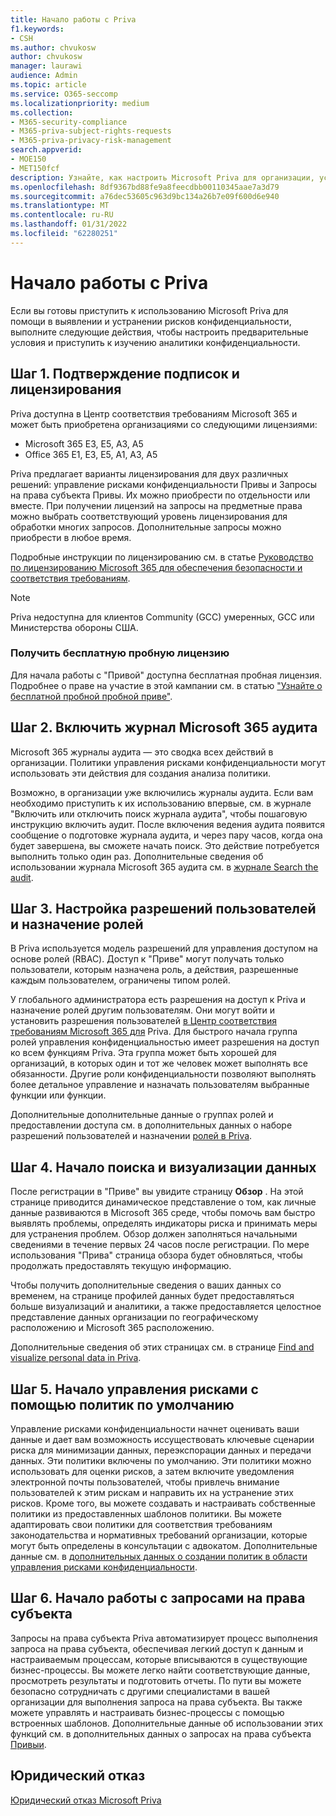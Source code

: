 ```yaml
---
title: Начало работы с Priva
f1.keywords:
- CSH
ms.author: chvukosw
author: chvukosw
manager: laurawi
audience: Admin
ms.topic: article
ms.service: O365-seccomp
ms.localizationpriority: medium
ms.collection:
- M365-security-compliance
- M365-priva-subject-rights-requests
- M365-priva-privacy-risk-management
search.appverid:
- MOE150
- MET150fcf
description: Узнайте, как настроить Microsoft Priva для организации, установить роли и разрешения и настроить важные параметры.
ms.openlocfilehash: 8df9367bd88fe9a8feecdbb00110345aae7a3d79
ms.sourcegitcommit: a76dec53605c963d9bc134a26b7e09f600d6e940
ms.translationtype: MT
ms.contentlocale: ru-RU
ms.lasthandoff: 01/31/2022
ms.locfileid: "62280251"
---
```

# <a name="get-started-with-priva"></a>Начало работы с Priva

Если вы готовы приступить к использованию Microsoft Priva для помощи в выявлении и устранении рисков конфиденциальности, выполните следующие действия, чтобы настроить предварительные условия и приступить к изучению аналитики конфиденциальности.

## <a name="step-1-confirm-subscriptions-and-licensing"></a>Шаг 1. Подтверждение подписок и лицензирования

Priva доступна в Центр соответствия требованиям Microsoft 365 и [](https://compliance.microsoft.com/) может быть приобретена организациями со следующими лицензиями:

- Microsoft 365 E3, E5, A3, A5
- Office 365 E1, E3, E5, A1, A3, A5

Priva предлагает варианты лицензирования для двух различных решений: управление рисками конфиденциальности Привы и Запросы на права субъекта Привы. Их можно приобрести по отдельности или вместе. При получении лицензий на запросы на предметные права можно выбрать соответствующий уровень лицензирования для обработки многих запросов. Дополнительные запросы можно приобрести в любое время.

Подробные инструкции по лицензированию см. в статье [Руководство по лицензированию Microsoft 365 для обеспечения безопасности и соответствия требованиям](/office365/servicedescriptions/microsoft-365-service-descriptions/microsoft-365-tenantlevel-services-licensing-guidance/microsoft-365-security-compliance-licensing-guidance#microsoft-priva).

> [!Note]
> Priva недоступна для клиентов Community (GCC) умеренных, GCC или Министерства обороны США.

### <a name="get-free-trial-license"></a>Получить бесплатную пробную лицензию

Для начала работы с "Привой" доступна бесплатная пробная лицензия. Подробнее о праве на участие в этой кампании см. в статью ["Узнайте о бесплатной пробной пробной приве"](priva-trial.md).

## <a name="step-2-enable-the-microsoft-365-audit-log"></a>Шаг 2. Включить журнал Microsoft 365 аудита

Microsoft 365 журналы аудита — это сводка всех действий в организации. Политики управления рисками конфиденциальности могут использовать эти действия для создания анализа политики.

Возможно, в организации уже включились журналы аудита. Если вам необходимо приступить к их использованию впервые, см. [](/microsoft-365/compliance/turn-audit-log-search-on-or-off) в журнале "Включить или отключить поиск журнала аудита", чтобы пошаговую инструкцию включить аудит. После включения ведения аудита появится сообщение о подготовке журнала аудита, и через пару часов, когда она будет завершена, вы сможете начать поиск. Это действие потребуется выполнить только один раз. Дополнительные сведения об использовании журнала Microsoft 365 аудита см. в [журнале Search the audit](/microsoft-365/compliance/search-the-audit-log-in-security-and-compliance).

## <a name="step-3-set-user-permissions-and-assign-roles"></a>Шаг 3. Настройка разрешений пользователей и назначение ролей

В Priva используется модель разрешений для управления доступом на основе ролей (RBAC). Доступ к "Приве" могут получать только пользователи, которым назначена роль, а действия, разрешенные каждым пользователем, ограничены типом ролей.

У глобального администратора есть разрешения на доступ к Priva и назначение ролей другим пользователям. Они могут войти и установить разрешения пользователей [в Центр соответствия требованиям Microsoft 365 для](https://compliance.microsoft.com/) Priva. Для быстрого начала группа ролей управления конфиденциальностью имеет разрешения на доступ ко всем функциям Priva. Эта группа может быть хорошей для организаций, в которых один и тот же человек может выполнять все обязанности. Другие роли конфиденциальности позволяют выполнять более детальное управление и назначать пользователям выбранные функции или функции.

Дополнительные дополнительные данные о группах ролей и предоставлении доступа см. в дополнительных данных о наборе разрешений пользователей и назначении [ролей в Priva](priva-permissions.md).

## <a name="step-4-start-finding-and-visualizing-your-data"></a>Шаг 4. Начало поиска и визуализации данных

После регистрации в "Приве" вы увидите страницу **Обзор** . На этой странице приводится динамическое представление о том, как личные данные развиваются в Microsoft 365 среде, чтобы помочь вам быстро выявлять проблемы, определять индикаторы риска и принимать меры для устранения проблем. Обзор должен заполняться начальными сведениями в течение первых 24 часов после регистрации. По мере использования "Прива" страница обзора будет обновляться, чтобы продолжать предоставлять текущую информацию.

Чтобы получить дополнительные сведения о ваших данных со временем, на странице профилей данных будет предоставляться больше визуализаций и аналитики, а также предоставляется целостное представление данных организации по географическому расположению и Microsoft 365 расположению.

Дополнительные сведения об этих страницах см. в странице [Find and visualize personal data in Priva](priva-data-profile.md).

## <a name="step-5-start-managing-risks-with-default-policies"></a>Шаг 5. Начало управления рисками с помощью политик по умолчанию

Управление рисками конфиденциальности начнет оценивать ваши данные и дает вам возможность иссуществовать ключевые сценарии риска для минимизации данных, переэкспорации данных и передачи данных. Эти политики включены по умолчанию. Эти политики можно использовать для оценки рисков, а затем включите уведомления электронной почты пользователей, чтобы привлечь внимание пользователей к этим рискам и направить их на устранение этих рисков. Кроме того, вы можете создавать и настраивать собственные политики из предоставленных шаблонов политики. Вы можете адаптировать свои политики для соответствия требованиям законодательства и нормативных требований организации, которые могут быть определены в консультации с адвокатом. Дополнительные данные см. в [дополнительных данных о создании политик в области управления рисками конфиденциальности](risk-management-policies.md).

## <a name="step-6-get-started-with-subject-rights-requests"></a>Шаг 6. Начало работы с запросами на права субъекта

Запросы на права субъекта Priva автоматизирует процесс выполнения запроса на права субъекта, обеспечивая легкий доступ к данным и настраиваемым процессам, которые вписываются в существующие бизнес-процессы. Вы можете легко найти соответствующие данные, просмотреть результаты и подготовить отчеты. По пути вы можете безопасно сотрудничать с другими специалистами в вашей организации для выполнения запроса на права субъекта. Вы также можете управлять и настраивать бизнес-процессы с помощью встроенных шаблонов. Дополнительные данные об использовании этих функций см. в дополнительных данных о запросах на права субъекта [Привыи](subject-rights-requests.md).

## <a name="legal-disclaimer"></a>Юридический отказ

[Юридический отказ Microsoft Priva](priva-disclaimer.md)
